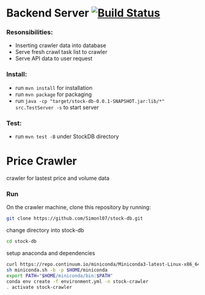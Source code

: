 # Backend Server [![Build Status](https://travis-ci.org/Simonl07/stock-db.svg?branch=master)](https://travis-ci.org/Simonl07/stock-db)

### Resonsibilities:
* Inserting crawler data into database
* Serve fresh crawl task list to crawler
* Serve API data to user request

### Install:
* run ```mvn install``` for installation
* run ```mvn package``` for packaging
* run ```java -cp "target/stock-db-0.0.1-SNAPSHOT.jar:lib/*" src.TestServer -s``` to start server
   
### Test: 
   * run ```mvn test -B``` under StockDB directory
   
# Price Crawler
crawler for lastest price and volume data

### Run

On the crawler machine, clone this repository by running: 
```bash
git clone https://github.com/Simonl07/stock-db.git
```
change directory into stock-db
```bash
cd stock-db
```

setup anaconda and dependencies
```bash
curl https://repo.continuum.io/miniconda/Miniconda3-latest-Linux-x86_64.sh -o miniconda.sh
sh miniconda.sh -b -p $HOME/miniconda
export PATH="$HOME/miniconda/bin:$PATH"
conda env create -f environment.yml -n stock-crawler
. activate stock-crawler
```

 
 
